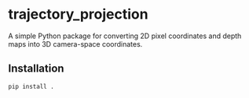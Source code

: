 # trajectory_projection

A simple Python package for converting 2D pixel coordinates and depth maps into 3D camera-space coordinates.

## Installation

```bash
pip install .
